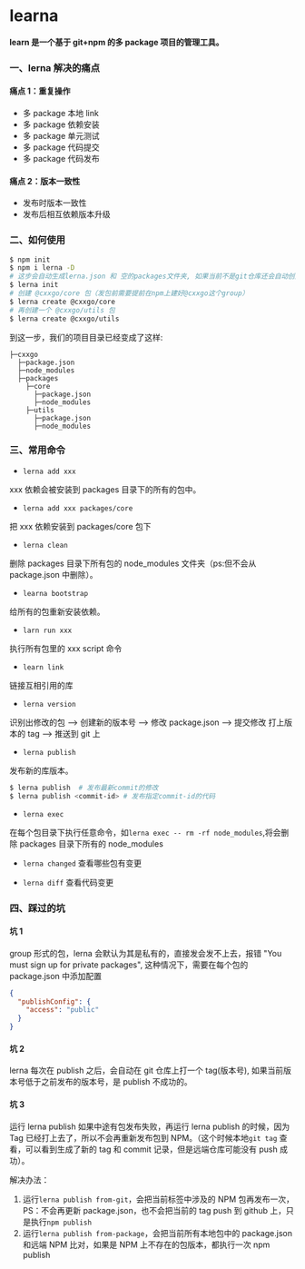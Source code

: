 # learna

**learn 是一个基于 git+npm 的多 package 项目的管理工具。**

### 一、lerna 解决的痛点

#### 痛点 1：重复操作

- 多 package 本地 link
- 多 package 依赖安装
- 多 package 单元测试
- 多 package 代码提交
- 多 package 代码发布

#### 痛点 2：版本一致性

- 发布时版本一致性
- 发布后相互依赖版本升级

### 二、如何使用

```bash
$ npm init
$ npm i lerna -D
# 这步会自动生成lerna.json 和 空的packages文件夹, 如果当前不是git仓库还会自动创建git仓库
$ lerna init
# 创建 @cxxgo/core 包（发包前需要提前在npm上建好@cxxgo这个group）
$ lerna create @cxxgo/core
# 再创建一个 @cxxgo/utils 包
$ lerna create @cxxgo/utils
```

到这一步，我们的项目目录已经变成了这样:

```
├─cxxgo
  ├─package.json
  ├─node_modules
  ├─packages
    ├─core
      ├─package.json
      ├─node_modules
    ├─utils
      ├─package.json
      ├─node_modules
```

### 三、常用命令

- `lerna add xxx`

xxx 依赖会被安装到 packages 目录下的所有的包中。

- `lerna add xxx packages/core`

把 xxx 依赖安装到 packages/core 包下

- `lerna clean`

删除 packages 目录下所有包的 node_modules 文件夹（ps:但不会从 package.json 中删除）。

- `learna bootstrap`

给所有的包重新安装依赖。

- `larn run xxx`

执行所有包里的 xxx script 命令

- `learn link`

链接互相引用的库

- `lerna version`

识别出修改的包 --> 创建新的版本号 --> 修改 package.json --> 提交修改 打上版本的 tag --> 推送到 git 上

- `lerna publish`

发布新的库版本。

```bash
$ lerna publish  # 发布最新commit的修改
$ lerna publish <commit-id> # 发布指定commit-id的代码
```

- `lerna exec`

在每个包目录下执行任意命令，如`lerna exec -- rm -rf node_modules`,将会删除 packages 目录下所有的 node_modules

- `lerna changed` 查看哪些包有变更

- `lerna diff` 查看代码变更

### 四、踩过的坑

#### 坑 1

group 形式的包，lerna 会默认为其是私有的，直接发会发不上去，报错 "You must sign up for private packages", 这种情况下，需要在每个包的 package.json 中添加配置

```json
{
  "publishConfig": {
    "access": "public"
  }
}
```

#### 坑 2

lerna 每次在 publish 之后，会自动在 git 仓库上打一个 tag(版本号), 如果当前版本号低于之前发布的版本号，是 publish 不成功的。

#### 坑 3

运行 lerna publish 如果中途有包发布失败，再运行 lerna publish 的时候，因为 Tag 已经打上去了，所以不会再重新发布包到 NPM。（这个时候本地`git tag` 查看，可以看到生成了新的 tag 和 commit 记录，但是远端仓库可能没有 push 成功）。

解决办法：

1. 运行`lerna publish from-git`，会把当前标签中涉及的 NPM 包再发布一次，PS：不会再更新 package.json，也不会把当前的 tag push 到 github 上，只是执行`npm publish`
2. 运行`lerna publish from-package`，会把当前所有本地包中的 package.json 和远端 NPM 比对，如果是 NPM 上不存在的包版本，都执行一次 npm publish
